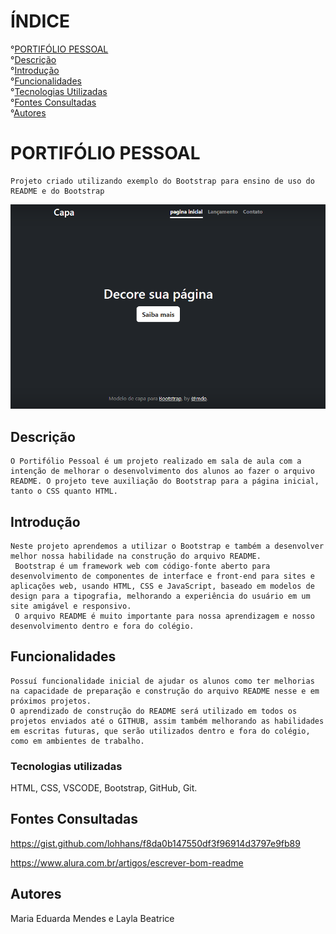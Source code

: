 # ÍNDICE
°[PORTIFÓLIO PESSOAL](#portif%C3%B3lio-pessoal)  
°[Descrição](#descri%C3%A7%C3%A3o)  
°[Introdução](#introdu%C3%A7%C3%A3o)  
°[Funcionalidades](#funcionalidades)  
°[Tecnologias Utilizadas](#tecnologias-utilizadas)  
°[Fontes Consultadas](#fontes-consultadas)  
°[Autores](#autores)  

# PORTIFÓLIO PESSOAL

    Projeto criado utilizando exemplo do Bootstrap para ensino de uso do README e do Bootstrap

![CAPA DO PROJETO](img/capa.jpg)

## Descrição

    O Portifólio Pessoal é um projeto realizado em sala de aula com a intenção de melhorar o desenvolvimento dos alunos ao fazer o arquivo README. O projeto teve auxiliação do Bootstrap para a página inicial, tanto o CSS quanto HTML.

    
## Introdução

    Neste projeto aprendemos a utilizar o Bootstrap e também a desenvolver melhor nossa habilidade na construção do arquivo README.
     Bootstrap é um framework web com código-fonte aberto para desenvolvimento de componentes de interface e front-end para sites e aplicações web, usando HTML, CSS e JavaScript, baseado em modelos de design para a tipografia, melhorando a experiência do usuário em um site amigável e responsivo.  
     O arquivo README é muito importante para nossa aprendizagem e nosso desenvolvimento dentro e fora do colégio.

## Funcionalidades

    Possuí funcionalidade inicial de ajudar os alunos como ter melhorias na capacidade de preparação e construção do arquivo README nesse e em próximos projetos.
    O aprendizado de construção do README será utilizado em todos os projetos enviados até o GITHUB, assim também melhorando as habilidades em escritas futuras, que serão utilizados dentro e fora do colégio, como em ambientes de trabalho.

### Tecnologias utilizadas

HTML, CSS, VSCODE, Bootstrap, GitHub, Git.

## Fontes Consultadas

https://gist.github.com/lohhans/f8da0b147550df3f96914d3797e9fb89

https://www.alura.com.br/artigos/escrever-bom-readme

## Autores

Maria Eduarda Mendes e Layla Beatrice